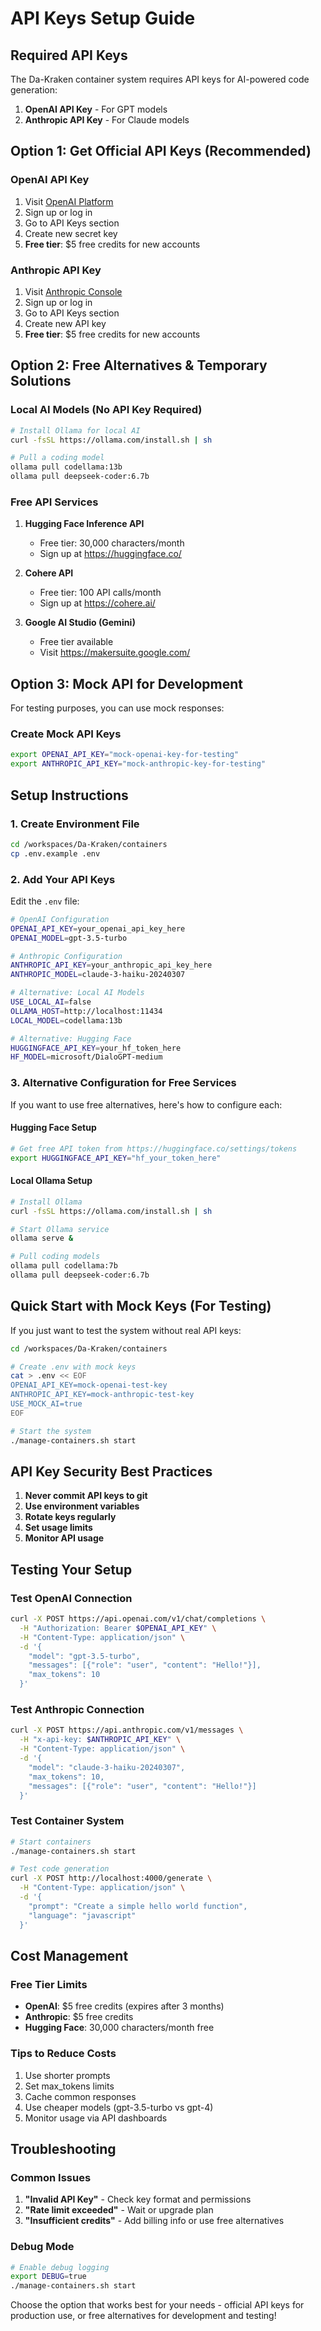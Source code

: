 # API Keys Setup Guide

## Required API Keys

The Da-Kraken container system requires API keys for AI-powered code generation:

1. **OpenAI API Key** - For GPT models
2. **Anthropic API Key** - For Claude models

## Option 1: Get Official API Keys (Recommended)

### OpenAI API Key
1. Visit [OpenAI Platform](https://platform.openai.com/)
2. Sign up or log in
3. Go to API Keys section
4. Create new secret key
5. **Free tier**: $5 free credits for new accounts

### Anthropic API Key
1. Visit [Anthropic Console](https://console.anthropic.com/)
2. Sign up or log in
3. Go to API Keys section
4. Create new API key
5. **Free tier**: $5 free credits for new accounts

## Option 2: Free Alternatives & Temporary Solutions

### Local AI Models (No API Key Required)
```bash
# Install Ollama for local AI
curl -fsSL https://ollama.com/install.sh | sh

# Pull a coding model
ollama pull codellama:13b
ollama pull deepseek-coder:6.7b
```

### Free API Services
1. **Hugging Face Inference API**
   - Free tier: 30,000 characters/month
   - Sign up at https://huggingface.co/
   
2. **Cohere API**
   - Free tier: 100 API calls/month
   - Sign up at https://cohere.ai/

3. **Google AI Studio (Gemini)**
   - Free tier available
   - Visit https://makersuite.google.com/

## Option 3: Mock API for Development

For testing purposes, you can use mock responses:

### Create Mock API Keys
```bash
export OPENAI_API_KEY="mock-openai-key-for-testing"
export ANTHROPIC_API_KEY="mock-anthropic-key-for-testing"
```

## Setup Instructions

### 1. Create Environment File
```bash
cd /workspaces/Da-Kraken/containers
cp .env.example .env
```

### 2. Add Your API Keys
Edit the `.env` file:
```bash
# OpenAI Configuration
OPENAI_API_KEY=your_openai_api_key_here
OPENAI_MODEL=gpt-3.5-turbo

# Anthropic Configuration  
ANTHROPIC_API_KEY=your_anthropic_api_key_here
ANTHROPIC_MODEL=claude-3-haiku-20240307

# Alternative: Local AI Models
USE_LOCAL_AI=false
OLLAMA_HOST=http://localhost:11434
LOCAL_MODEL=codellama:13b

# Alternative: Hugging Face
HUGGINGFACE_API_KEY=your_hf_token_here
HF_MODEL=microsoft/DialoGPT-medium
```

### 3. Alternative Configuration for Free Services

If you want to use free alternatives, here's how to configure each:

#### Hugging Face Setup
```bash
# Get free API token from https://huggingface.co/settings/tokens
export HUGGINGFACE_API_KEY="hf_your_token_here"
```

#### Local Ollama Setup
```bash
# Install Ollama
curl -fsSL https://ollama.com/install.sh | sh

# Start Ollama service
ollama serve &

# Pull coding models
ollama pull codellama:7b
ollama pull deepseek-coder:6.7b
```

## Quick Start with Mock Keys (For Testing)

If you just want to test the system without real API keys:

```bash
cd /workspaces/Da-Kraken/containers

# Create .env with mock keys
cat > .env << EOF
OPENAI_API_KEY=mock-openai-test-key
ANTHROPIC_API_KEY=mock-anthropic-test-key
USE_MOCK_AI=true
EOF

# Start the system
./manage-containers.sh start
```

## API Key Security Best Practices

1. **Never commit API keys to git**
2. **Use environment variables**
3. **Rotate keys regularly**
4. **Set usage limits**
5. **Monitor API usage**

## Testing Your Setup

### Test OpenAI Connection
```bash
curl -X POST https://api.openai.com/v1/chat/completions \
  -H "Authorization: Bearer $OPENAI_API_KEY" \
  -H "Content-Type: application/json" \
  -d '{
    "model": "gpt-3.5-turbo",
    "messages": [{"role": "user", "content": "Hello!"}],
    "max_tokens": 10
  }'
```

### Test Anthropic Connection
```bash
curl -X POST https://api.anthropic.com/v1/messages \
  -H "x-api-key: $ANTHROPIC_API_KEY" \
  -H "Content-Type: application/json" \
  -d '{
    "model": "claude-3-haiku-20240307",
    "max_tokens": 10,
    "messages": [{"role": "user", "content": "Hello!"}]
  }'
```

### Test Container System
```bash
# Start containers
./manage-containers.sh start

# Test code generation
curl -X POST http://localhost:4000/generate \
  -H "Content-Type: application/json" \
  -d '{
    "prompt": "Create a simple hello world function",
    "language": "javascript"
  }'
```

## Cost Management

### Free Tier Limits
- **OpenAI**: $5 free credits (expires after 3 months)
- **Anthropic**: $5 free credits
- **Hugging Face**: 30,000 characters/month free

### Tips to Reduce Costs
1. Use shorter prompts
2. Set max_tokens limits
3. Cache common responses
4. Use cheaper models (gpt-3.5-turbo vs gpt-4)
5. Monitor usage via API dashboards

## Troubleshooting

### Common Issues
1. **"Invalid API Key"** - Check key format and permissions
2. **"Rate limit exceeded"** - Wait or upgrade plan
3. **"Insufficient credits"** - Add billing info or use free alternatives

### Debug Mode
```bash
# Enable debug logging
export DEBUG=true
./manage-containers.sh start
```

Choose the option that works best for your needs - official API keys for production use, or free alternatives for development and testing!